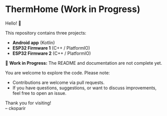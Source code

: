 # ThermHome (Work in Progress)

Hello! 👋

This repository contains three projects:

- **Android app** (Kotlin)
- **ESP32 Firmware 1** (C++ / PlatformIO)
- **ESP32 Firmware 2** (C++ / PlatformIO)

🚧 **Work in Progress:** The README and documentation are not complete yet.

You are welcome to explore the code. Please note:

- Contributions are welcome via pull requests.
- If you have questions, suggestions, or want to discuss improvements, feel free to open an issue.

Thank you for visiting!  
– ckoparir
